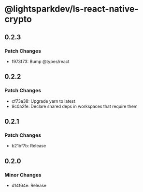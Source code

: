 # @lightsparkdev/ls-react-native-crypto

## 0.2.3

### Patch Changes

- f973f73: Bump @types/react

## 0.2.2

### Patch Changes

- cf73a38: Upgrade yarn to latest
- 9c0a2fe: Declare shared deps in workspaces that require them

## 0.2.1

### Patch Changes

- b21bf7b: Release

## 0.2.0

### Minor Changes

- d14f64e: Release
